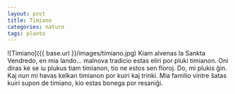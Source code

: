 ```yaml
---
layout: post
title: Timiano
categories: naturo
tags: planto 
---
```

![Timiano]({{ base.url }}/images/timiano.jpg)
Kiam alvenas la Sankta Vendredo, en mia lando... malnova tradicio estas eliri por pluki timianon.
Oni diras ke se iu plukus tiam timianon, tio ne estos sen floroj.
Do, mi plukis ĝin. Kaj nun mi havas kelkan timianon por kuiri kaj trinki.
Mia familio vintre ŝatas kuiri supon de timiano, kio estas bonega por resaniĝi.
